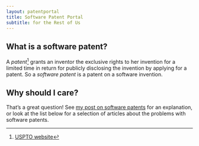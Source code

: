 ```yaml
---
layout: patentportal
title: Software Patent Portal
subtitle: for the Rest of Us
---
```


## What is a software patent?

A <dfn>patent</dfn>[^1] grants an inventor the exclusive rights to her
invention for a limited time in return for publicly disclosing the invention
by applying for a patent. So a <dfn>software patent</dfn> is a patent on a
software invention.

## Why should I care?

That’s a great question! See
[my post on software patents](/2013/10/03/software-patents.html) for an
explanation, or look at the list below for a selection of articles about the
problems with software patents.

[^1]: [USPTO website](http://www.uspto.gov/main/glossary/#patent)
